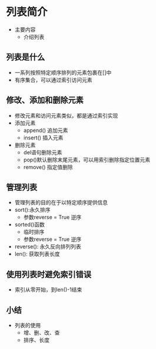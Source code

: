 # 列表简介
- 主要内容
    - 介绍列表

## 列表是什么
- 一系列按照特定顺序排列的元素包裹在[]中
- 有序集合，可以通过索引访问元素

## 修改、添加和删除元素
- 修改元素和访问元素类似，都是通过索引实现
- 添加元素
    - append() 追加元素
    - insert() 插入元素
- 删除元素
    - del语句删除元素
    - pop()默认删除末尾元素，可以用索引删除指定位置元素
    - remove() 指定值删除

## 管理列表
- 管理列表的目的在于以特定顺序提供信息
- sort():永久排序
    - 参数reverse = True 逆序
- sorted()函数
    - 临时排序
    - 参数reverse = True 逆序
- reverse(): 永久反向排列列表
- len(): 获取列表长度

## 使用列表时避免索引错误
- 索引从零开始，到len()-1结束

## 小结
- 列表的使用    
    - 增、删、改、查
    - 排序、长度